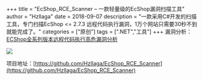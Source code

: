 +++
title = "EcShop_RCE_Scanner – 一款轻量级的EcShop漏洞扫描工具"
author = "Hzllaga"
date =  2018-09-07
description = "一款采用C#开发的扫描工具，专门扫描EcShop <= 2.7.3 远程代码执行漏洞，1万个网站只需要30秒不到就能完成了。"
categories = ["原创"]
tags = [".NET","工具"]
+++
漏洞分析： [ECShop全系列版本远程代码执行高危漏洞分析](../ecshop全系列版本远程代码执行高危漏洞分析/)

![](https://cdn.wtfsec.org/img/20200223174549.jpg)


项目地址：[https://github.com/Hzllaga/EcShop_RCE_Scanner](https://github.com/Hzllaga/EcShop_RCE_Scanner)
